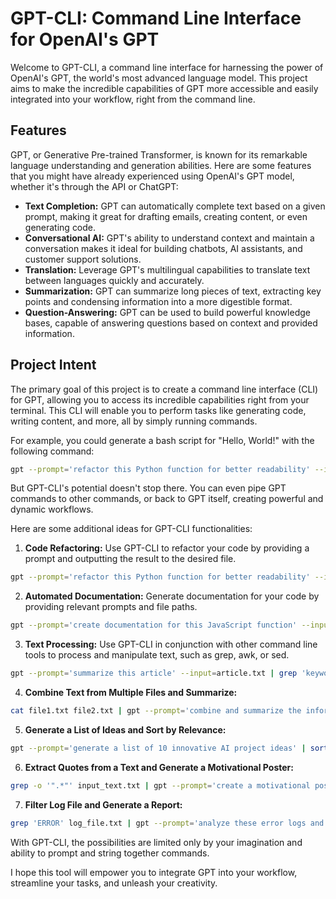 # GPT-CLI: Command Line Interface for OpenAI's GPT

Welcome to GPT-CLI, a command line interface for harnessing the power of OpenAI's GPT, the world's most advanced language model. This project aims to make the incredible capabilities of GPT more accessible and easily integrated into your workflow, right from the command line.

## Features

GPT, or Generative Pre-trained Transformer, is known for its remarkable language understanding and generation abilities. Here are some features that you might have already experienced using OpenAI's GPT model, whether it's through the API or ChatGPT:

- **Text Completion:** GPT can automatically complete text based on a given prompt, making it great for drafting emails, creating content, or even generating code.
- **Conversational AI:** GPT's ability to understand context and maintain a conversation makes it ideal for building chatbots, AI assistants, and customer support solutions.
- **Translation:** Leverage GPT's multilingual capabilities to translate text between languages quickly and accurately.
- **Summarization:** GPT can summarize long pieces of text, extracting key points and condensing information into a more digestible format.
- **Question-Answering:** GPT can be used to build powerful knowledge bases, capable of answering questions based on context and provided information.

## Project Intent

The primary goal of this project is to create a command line interface (CLI) for GPT, allowing you to access its incredible capabilities right from your terminal. This CLI will enable you to perform tasks like generating code, writing content, and more, all by simply running commands.

For example, you could generate a bash script for "Hello, World!" with the following command:
```bash
gpt --prompt='refactor this Python function for better readability' --input=original_code.py > refactored_code.py
```

But GPT-CLI's potential doesn't stop there. You can even pipe GPT commands to other commands, or back to GPT itself, creating powerful and dynamic workflows.

Here are some additional ideas for GPT-CLI functionalities:

1. **Code Refactoring:** Use GPT-CLI to refactor your code by providing a prompt and outputting the result to the desired file.
```bash
gpt --prompt='refactor this Python function for better readability' --input=original_code.py > refactored_code.py
```

2. **Automated Documentation:** Generate documentation for your code by providing relevant prompts and file paths.
```bash
gpt --prompt='create documentation for this JavaScript function' --input=function.js > documentation.md
```

3. **Text Processing:** Use GPT-CLI in conjunction with other command line tools to process and manipulate text, such as grep, awk, or sed.
```bash
gpt --prompt='summarize this article' --input=article.txt | grep 'keyword' > summarized_with_keyword.txt
```

4. **Combine Text from Multiple Files and Summarize:**
```bash
cat file1.txt file2.txt | gpt --prompt='combine and summarize the information from these two texts' > summarized_information.txt
```

5. **Generate a List of Ideas and Sort by Relevance:**
```bash
gpt --prompt='generate a list of 10 innovative AI project ideas' | sort -R | gpt --prompt='rank these AI project ideas by their potential impact' > sorted_AI_project_ideas.txt
```

6. **Extract Quotes from a Text and Generate a Motivational Poster:**
```bash
grep -o '".*"' input_text.txt | gpt --prompt='create a motivational poster using one of these quotes' > motivational_poster.txt
```

7. **Filter Log File and Generate a Report:**
```bash
grep 'ERROR' log_file.txt | gpt --prompt='analyze these error logs and generate a brief report on the most common issues' > error_report.txt
```

With GPT-CLI, the possibilities are limited only by your imagination and ability to prompt and string together commands.

I hope this tool will empower you to integrate GPT into your workflow, streamline your tasks, and unleash your creativity.
